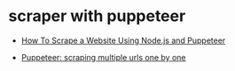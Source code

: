 # scraper with puppeteer

- [How To Scrape a Website Using Node.js and Puppeteer](https://www.digitalocean.com/community/tutorials/how-to-scrape-a-website-using-node-js-and-puppeteer)

- [Puppeteer: scraping multiple urls one by one](https://stackoverflow.com/questions/68843938/puppeteer-scraping-multiple-urls-one-by-one)